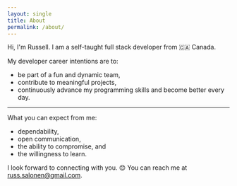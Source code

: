 ```yaml
---
layout: single
title: About
permalink: /about/
---
```


Hi, I'm Russell. I am a self-taught full stack developer from 🇨🇦&nbsp;Canada.

My developer career intentions are to:

* be part of a fun and dynamic team,
* contribute to meaningful projects,
* continuously advance my programming skills and become better every day.
  
----

What you can expect from me:

* dependability,
* open communication,
* the ability to compromise, and
* the willingness to learn.

I look forward to connecting with you. 😊 You can reach me at [russ.salonen@gmail.com](mailto:russ.salonen@gmail.com).